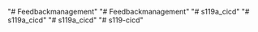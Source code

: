 "# Feedbackmanagement" 
"# Feedbackmanagement" 
"# s119a_cicd" 
"# s119a_cicd" 
"# s119a_cicd" 
"# s119-cicd" 
